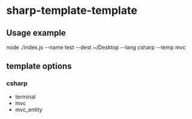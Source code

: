 # sharp-template-template
## Usage example
node ./index.js --name test --dest ~/Desktop --lang csharp --temp mvc

## template options
### csharp
* terminal
* mvc
* mvc_entity
